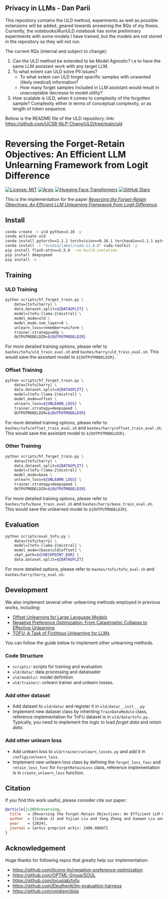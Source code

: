 ## Privacy in LLMs - Dan Parii

This repository contains the ULD method, experiments as well as possible extensions will be added, geared towards answering the RQs of my thesis. Currently, the notebooks/RunULD notebook has some preliminary experiments with some models I have trained, but the models are not stored in the repository so they will not run.


The current RQs (internal and subject to change):

1. Can the ULD method be extended to be Model Agnostic? i.e to have the same LLM assistant work with any target LLM.
2. To what extent can ULD solve PII issues?
   - To what extent can ULD forget specific samples with unwanted (likely medical) information?
   - How many forget samples included in LLM assistant would result in unacceptable decrease to model utility?
3. How scalable is ULD, when it comes to complexity of the forgotten sample? Complexity either in terms of conceptual complexity, or as length of token sequence.


Bellow is the README file of the ULD repository: 
link: https://github.com/UCSB-NLP-Chang/ULD/tree/main/uld


# Reversing the Forget-Retain Objectives: An Efficient LLM Unlearning Framework from Logit Difference
[![License: MIT](https://img.shields.io/badge/License-MIT-g.svg)](https://opensource.org/licenses/MIT)
[![Arxiv](https://img.shields.io/badge/arXiv-2406.08607-B21A1B)](https://arxiv.org/abs/2406.08607)
[![Hugging Face Transformers](https://img.shields.io/badge/%F0%9F%A4%97-Transformers-blue)](https://github.com/huggingface/transformers)
[![GitHub Stars](https://img.shields.io/github/stars/UCSB-NLP-Chang/ULD?style=social)](https://github.com/UCSB-NLP-Chang/ULD/stargazers)

This is the implementation for the paper [*Reversing the Forget-Retain Objectives: An Efficient LLM Unlearning Framework from Logit Difference*](https://arxiv.org/abs/2406.08607).

## Install
```bash
conda create -n uld python=3.10 -y
conda activate uld
conda install pytorch==2.1.1 torchvision==0.16.1 torchaudio==2.1.1 pytorch-cuda=11.8 -c pytorch -c nvidia
conda install -c "nvidia/label/cuda-11.8.0" cuda-toolkit -y
pip install flash-attn==2.5.6 --no-build-isolation
pip install deepspeed
pip install -e .
```

## Training

### ULD Training
```bash
python scripts/hf_forget_train.py \
    data=[tofu|harry] \
    data.dataset.split=${DATASPLIT} \
    model=[tofu-llama-2|mistral] \
    model_mode=uld \
    model_mode.num_layer=8 \
    unlearn_loss=remember+uniform \
    trainer.strategy=ddp \
    OUTPUTMODELDIR=${OUTPUTMODELDIR}
```
For more detailed training options, please refer to `bashes/tofu/uld_train_eval.sh` and `bashes/harry/uld_train_eval.sh`. This would save the assistant model to `${OUTPUTMODELDIR}`.

### Offset Training
```bash
python scripts/hf_forget_train.py \
    data=[tofu|harry] \
    data.dataset.split=${DATASPLIT} \
    model=[tofu-llama-2|mistral] \
    model_mode=offset \
    unlearn_loss=${UNLEARN_LOSS} \
    trainer.strategy=deepspeed \
    OUTPUTMODELDIR=${OUTPUTMODELDIR}
```
For more detailed training options, please refer to `bashes/tofu/offset_train_eval.sh` and `bashes/harry/offset_train_eval.sh`. This would save the assistant model to `${OUTPUTMODELDIR}`.


### Other Training
```bash
python scripts/hf_forget_train.py \
    data=[tofu|harry] \
    data.dataset.split=${DATASPLIT} \
    model=[tofu-llama-2|mistral] \
    model_mode=base \
    unlearn_loss=${UNLEARN_LOSS} \
    trainer.strategy=deepspeed \
    OUTPUTMODELDIR=${OUTPUTMODELDIR}
```
For more detailed training options, please refer to `bashes/tofu/base_train_eval.sh` and `bashes/harry/base_train_eval.sh`. This would save the unlearned model to `${OUTPUTMODELDIR}`.

## Evaluation

```bash
python scripts/eval_tofu.py \
    data=[tofu|harry] \
    model=[tofu-llama-2|mistral] \
    model_mode=[base|uld|offset] \
    ckpt_path=${CHECKPOINT_DIR} \
    data.dataset.split=${DATASPLIT} 
```
For more detailed options, please refer to `bashes/tofu/tofu_eval.sh` and `bashes/harry/harry_eval.sh`.


## Development

We also implement several other unlearning methods employed in previous works, including:
* [Offset Unlearning for Large Language Models](https://arxiv.org/abs/2404.11045)
* [Negative Preference Optimization: From Catastrophic Collapse to Effective Unlearning](https://arxiv.org/abs/2404.05868)
* [TOFU: A Task of Fictitious Unlearning for LLMs](https://arxiv.org/abs/2401.06121)

You can follow the guide below to implement other unlearning methods.

### Code Structure
* `scripts/`: scripts for training and evaluation
* `uld/data/`: data processing and dataloader
* `uld/models/`: model definition
* `uld/trainer/`: unlearn trainer and unlearn losses. 

### Add other dataset
* Add dataset to `uld/data/` and register it in `uld/data/__init__.py`
* Implement new dataset class by inheriting `TrainDataModule` class, reference implementation for ToFU dataset is in `uld/data/tofu.py`. Typically, you need to implement the logic to load *forget data* and *retain data*. 

### Add other unlearn loss
* Add unlearn loss to `uld/trainer/unlearn_losses.py` and add it in `configs/unlearn_loss`.
* Implement new unlearn loss class by defining the `forget_loss_func` and `retain_loss_func` for `ForgetRetainLoss` class, reference implementation is in `create_unlearn_loss` function.



## Citation
If you find this work useful, please consider cite our paper:
```bibtex
@article{ji2024reversing,
  title   = {Reversing the Forget-Retain Objectives: An Efficient LLM Unlearning Framework from Logit Difference},
  author  = {Jiabao Ji and Yujian Liu and Yang Zhang and Gaowen Liu and Ramana Rao Kompella and Sijia Liu and Shiyu Chang},
  year    = {2024},
  journal = {arXiv preprint arXiv: 2406.08607}
}
```

## Acknowledgement
Huge thanks for following repos that greatly help our implementation:
* https://github.com/licong-lin/negative-preference-optimization
* https://github.com/OPTML-Group/SOUL
* https://github.com/locuslab/tofu
* https://github.com/EleutherAI/lm-evaluation-harness
* https://github.com/voidism/dola
